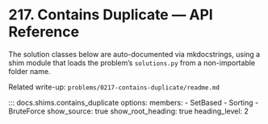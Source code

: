 # 217. Contains Duplicate — API Reference

The solution classes below are auto-documented via mkdocstrings, using a shim
module that loads the problem’s `solutions.py` from a non-importable folder name.

Related write-up: `problems/0217-contains-duplicate/readme.md`

::: docs.shims.contains_duplicate
options:
members:
\- SetBased
\- Sorting
\- BruteForce
show_source: true
show_root_heading: true
heading_level: 2
